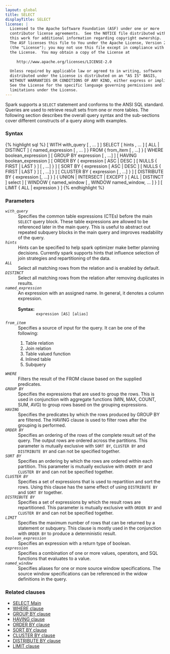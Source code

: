```yaml
---
layout: global
title: SELECT
displayTitle: SELECT 
license: |
  Licensed to the Apache Software Foundation (ASF) under one or more
  contributor license agreements.  See the NOTICE file distributed with
  this work for additional information regarding copyright ownership.
  The ASF licenses this file to You under the Apache License, Version 2.0
  (the "License"); you may not use this file except in compliance with
  the License.  You may obtain a copy of the License at
 
     http://www.apache.org/licenses/LICENSE-2.0
 
  Unless required by applicable law or agreed to in writing, software
  distributed under the License is distributed on an "AS IS" BASIS,
  WITHOUT WARRANTIES OR CONDITIONS OF ANY KIND, either express or implied.
  See the License for the specific language governing permissions and
  limitations under the License.
---
```

Spark supports a `SELECT` statement and conforms to the ANSI SQL standard. Queries are
used to retrieve result sets from one or more tables. The following section 
describes the overall query syntax and the sub-sections cover different constructs
of a query along with examples. 

### Syntax
{% highlight sql %}
[ WITH with_query [ , ... ] ]
SELECT [ hints , ... ] [ ALL | DISTINCT ] { named_expression [ , ... ] }
  FROM { from_item [ , ...] }
  [ WHERE boolean_expression ]
  [ GROUP BY expression [ , ...] ]
  [ HAVING boolean_expression ]
  [ ORDER BY { expression [ ASC | DESC ] [ NULLS { FIRST | LAST } ] [ , ...] } ]
  [ SORT  BY { expression [ ASC | DESC ] [ NULLS { FIRST | LAST } ] [ , ...] } ]
  [ CLUSTER BY { expression [ , ...] } ]
  [ DISTRIBUTE BY { expression [, ...] } ]
  { UNION | INTERSECT | EXCEPT } [ ALL | DISTINCT ] select ]
  [ WINDOW { named_window [ , WINDOW named_window, ... ] } ]
  [ LIMIT { ALL | expression } ]
{% endhighlight %}

### Parameters
<dl>
  <dt><code><em>with_query</em></code></dt>
  <dd>
    Specifies the common table expressions (CTEs) before the main <code>SELECT</code> query block.
    These table expressions are allowed to be referenced later in the main query. This is useful to abstract
    out repeated subquery blocks in the main query and improves readability of the query.
  </dd>
  <dt><code><em>hints</em></code></dt>
  <dd>
    Hints can be specified to help spark optimizer make better planning decisions. Currently spark supports hints
    that influence selection of join strategies and repartitioning of the data. 
  </dd>
  <dt><code><em>ALL</em></code></dt>
  <dd>
    Select all matching rows from the relation and is enabled by default.
  </dd>
  <dt><code><em>DISTINCT</em></code></dt>
  <dd>
    Select all matching rows from the relation after removing duplicates in results.
  </dd>
  <dt><code><em>named_expression</em></code></dt>
  <dd>
    An expression with an assigned name. In general, it denotes a column expression.<br><br>
    <b>Syntax:</b>
      <code>
        expression [AS] [alias]
      </code>
  </dd>
  <dt><code><em>from_item</em></code></dt>
  <dd>
    Specifies a source of input for the query. It can be one of the following:
    <ol>
      <li>Table relation</li>
      <li>Join relation</li>
      <li>Table valued function</li>
      <li>Inlined table</li>
      <li>Subquery</li>    
    </ol>
  </dd>
  <dt><code><em>WHERE</em></code></dt>
  <dd>
    Filters the result of the FROM clause based on the supplied predicates.
  </dd>
  <dt><code><em>GROUP BY</em></code></dt>
  <dd>
    Specifies the expressions that are used to group the rows. This is used in conjunction with aggregate functions
    (MIN, MAX, COUNT, SUM, AVG) to group rows based on the grouping expressions.
  </dd>
  <dt><code><em>HAVING</em></code></dt>
  <dd>
    Specifies the predicates by which the rows produced by GROUP BY are filtered. The HAVING clause is used to
    filter rows after the grouping is performed.
  </dd>
  <dt><code><em>ORDER BY</em></code></dt>
  <dd>
    Specifies an ordering of the rows of the complete result set of the query. The output rows are ordered
    across the partitions. This parameter is mutually exclusive with <code>SORT BY</code>,
    <code>CLUSTER BY</code> and <code>DISTRIBUTE BY</code> and can not be specified together.
  </dd>
  <dt><code><em>SORT BY</em></code></dt>
  <dd>
    Specifies an ordering by which the rows are ordered within each partition. This parameter is mutually
    exclusive with <code>ORDER BY</code> and <code>CLUSTER BY</code> and can not be specified together.
  </dd>
  <dt><code><em>CLUSTER BY</em></code></dt>
  <dd>
    Specifies a set of expressions that is used to repartition and sort the rows. Using this clause has
    the same effect of using <code>DISTRIBUTE BY</code> and <code>SORT BY</code> together. 
  </dd>
  <dt><code><em>DISTRIBUTE BY</em></code></dt>
  <dd>
    Specifies a set of expressions by which the result rows are repartitioned. This parameter is mutually 
    exclusive with <code>ORDER BY</code> and <code>CLUSTER BY</code> and can not be specified together. 
  </dd>
  <dt><code><em>LIMIT</em></code></dt>
  <dd>
    Specifies the maximum number of rows that can be returned by a statement or subquery. This clause 
    is mostly used in the conjunction with <code>ORDER BY</code> to produce a deterministic result. 
  </dd>
  <dt><code><em>boolean_expression</em></code></dt>
  <dd>
    Specifies an expression with a return type of boolean.
  </dd>
  <dt><code><em>expression</em></code></dt>
  <dd>
    Specifies a combination of one or more values, operators, and SQL functions that evaluates to a value.
  </dd>
  <dt><code><em>named_window</em></code></dt>
  <dd>
    Specifies aliases for one or more source window specifications. The source window specifications can 
    be referenced in the widow definitions in the query.
  </dd>
</dl>

### Related clauses
- [SELECT Main](sql-ref-syntax-qry-select.html)
- [WHERE clause](sql-ref-syntax-qry-select-where.html)
- [GROUP BY clause](sql-ref-syntax-qry-select-groupby.html)
- [HAVING clause](sql-ref-syntax-qry-select-having.html)
- [ORDER BY clause](sql-ref-syntax-qry-select-orderby.html)
- [SORT BY clause](sql-ref-syntax-qry-select-sortby.html)
- [CLUSTER BY clause](sql-ref-syntax-qry-select-clusterby.html)
- [DISTRIBUTE BY clause](sql-ref-syntax-qry-select-distribute-by.html)
- [LIMIT clause](sql-ref-syntax-qry-select-limit.html)